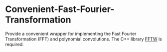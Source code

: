 # Convenient-Fast-Fourier-Transformation
Provide a convenient wrapper for implementing the Fast Fourier Transformation (FFT) and polynomial convolutions. The C++ library [FFTW](http://www.fftw.org/) is required.
